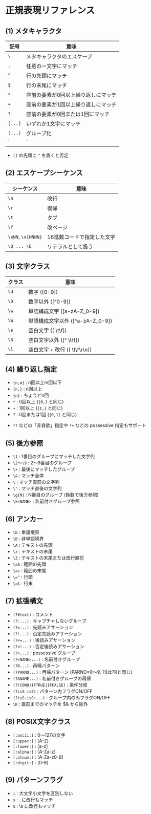 # 正規表現リファレンス

## (1) メタキャラクタ

| 記号      | 意味                                   |
|-----------|----------------------------------------|
| `\`      | メタキャラクタのエスケープ             |
| `.`       | 任意の一文字にマッチ                   |
| `^`       | 行の先頭にマッチ                       |
| `$`       | 行の末尾にマッチ                       |
| `*`       | 直前の要素が0回以上繰り返しにマッチ    |
| `+`       | 直前の要素が1回以上繰り返しにマッチ    |
| `?`       | 直前の要素が0回または1回にマッチ       |
| `[...]`   | いずれか1文字にマッチ                  |
| `(...)`   | グループ化                             |
| `|`       | いずれかのパターンにマッチ             |

- `[]` の先頭に `^` を置くと否定

## (2) エスケープシーケンス

| シーケンス         | 意味                                 |
|--------------------|--------------------------------------|
| `\n`              | 改行                                 |
| `\r`              | 復帰                                 |
| `\t`              | タブ                                 |
| `\f`              | 改ページ                             |
| `\xNN`, `\x{NNNN}`| 16進数コードで指定した文字           |
| `\Q ... \E`       | リテラルとして扱う                   |

## (3) 文字クラス

| クラス   | 意味                                      |
|----------|-------------------------------------------|
| `\d`    | 数字 ([0-9])                              |
| `\D`    | 数字以外 ([^0-9])                         |
| `\w`    | 単語構成文字 ([a-zA-Z_0-9])               |
| `\W`    | 単語構成文字以外 ([^a-zA-Z_0-9])          |
| `\s`    | 空白文字 ([ \t\f])                        |
| `\S`    | 空白文字以外 ([^ \t\f])                   |
| `\l`    | 空白文字 + 改行 ([ \t\f\r\n])            |

## (4) 繰り返し指定

- `{n,m}` : n回以上m回以下
- `{n,}`  : n回以上
- `{n}`   : ちょうどn回
- `*`     : 0回以上 (`{0,}` と同じ)
- `+`     : 1回以上 (`{1,}` と同じ)
- `?`     : 0回または1回 (`{0,1}` と同じ)

* `*?` などの「非貪欲」指定や `*+` などの possessive 指定もサポート

## (5) 後方参照

- `\1` : 1番目のグループにマッチした文字列
- `\2`〜`\9` : 2〜9番目のグループ
- `\+` : 最後にマッチしたグループ
- `\&` : マッチ全体
- ``\`` : マッチ直前の文字列
- `\'` : マッチ直後の文字列
- `\g{N}` : N番目のグループ (負数で後方参照)
- `\k<NAME>` : 名前付きグループ参照

## (6) アンカー

- `\b` : 単語境界
- `\B` : 非単語境界
- `\A` : テキストの先頭
- `\z` : テキストの末尾
- `\Z` : テキストの末尾または改行直前
- `\=A` : 範囲の先頭
- `\=z` : 範囲の末尾
- `\=^` : 行頭
- `\=$` : 行末

## (7) 拡張構文

- `(?#text)` : コメント
- `(?:...)` : キャプチャしないグループ
- `(?=...)` : 先読みアサーション
- `(?!...)` : 否定先読みアサーション
- `(?<=...)` : 後読みアサーション
- `(?<!...)` : 否定後読みアサーション
- `(?>...)` : possessive グループ
- `(?<NAME>...)` : 名前付きグループ
- `(?R...)` : 再帰パターン
- `(?PARNO...)` : 再帰パターン (PARNO=0〜9, ?0は?Rと同じ)
- `(?&NAME...)` : 名前付きグループの再帰
- `(?(COND)IFTRUE|IFFALSE)` : 条件分岐
- `(?isS-isS)` : パターン内フラグON/OFF
- `(?isS-isS:...)` : グループ内のみフラグON/OFF
- `\K` : 直前までのマッチを $& から除外

## (8) POSIX文字クラス

- `[:ascii:]` : 0〜127の文字
- `[:upper:]` : [A-Z]
- `[:lower:]` : [a-z]
- `[:alpha:]` : [A-Za-z]
- `[:alnum:]` : [A-Za-z0-9]
- `[:digit:]` : [0-9]

## (9) パターンフラグ

- `i` : 大文字小文字を区別しない
- `s` : . に改行もマッチ
- `S` : \s に改行もマッチ
